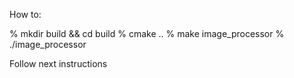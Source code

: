 How to:

% mkdir build && cd build
% cmake ..
% make image_processor
% ./image_processor

Follow next instructions
